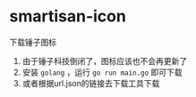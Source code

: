 # smartisan-icon
下载锤子图标

1. 由于锤子科技倒闭了，图标应该也不会再更新了
2. 安装 `golang` ，运行 `go run main.go` 即可下载
3. 或者根据url.json的链接去下载工具下载
